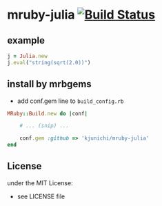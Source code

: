 # mruby-julia   [![Build Status](https://travis-ci.org/kjunichi/mruby-julia.svg?branch=master)](https://travis-ci.org/kjunichi/mruby-julia)

## example

```ruby
j = Julia.new
j.eval("string(sqrt(2.0))")
```

## install by mrbgems

- add conf.gem line to `build_config.rb`

```ruby
MRuby::Build.new do |conf|

    # ... (snip) ...

    conf.gem :github => 'kjunichi/mruby-julia'
end
```

## License
under the MIT License:
- see LICENSE file
